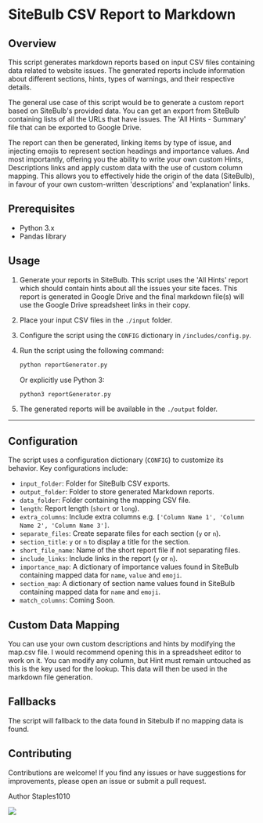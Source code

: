 # SiteBulb CSV Report to Markdown

## Overview
This script generates markdown reports based on input CSV files containing data related to website issues. The generated reports include information about different sections, hints, types of warnings, and their respective details.

The general use case of this script would be to generate a custom report based on SiteBulb's provided data. You can get an export from SiteBulb containing lists of all the URLs that have issues. The 'All Hints - Summary' file that can be exported to Google Drive.

The report can then be generated, linking items by type of issue, and injecting emojis to represent section headings and importance values. And most importantly, offering you the ability to write your own custom Hints, Descriptions links and apply custom data with the use of custom column mapping. This allows you to effectively hide the origin of the data (SiteBulb), in favour of your own custom-written 'descriptions' and 'explanation' links.

## Prerequisites
- Python 3.x
- Pandas library

## Usage
1. Generate your reports in SiteBulb. This script uses the 'All Hints' report which should contain hints about all the issues your site faces. This report is generated in Google Drive and the final markdown file(s) will use the Google Drive spreadsheet links in their copy.
2. Place your input CSV files in the `./input` folder.
3. Configure the script using the `CONFIG` dictionary in `/includes/config.py`.
4. Run the script using the following command:
    ```bash
    python reportGenerator.py
    ```
    
    Or explicitly use Python 3:

    ```bash
    python3 reportGenerator.py
    ```
5. The generated reports will be available in the `./output` folder.

---

## Configuration
The script uses a configuration dictionary (`CONFIG`) to customize its behavior. Key configurations include:

- `input_folder`: Folder for SiteBulb CSV exports.
- `output_folder`: Folder to store generated Markdown reports.
- `data_folder`: Folder containing the mapping CSV file.
- `length`: Report length (`short` or `long`).
- `extra_columns`: Include extra columns e.g. `['Column Name 1', 'Column Name 2', 'Column Name 3']`.
- `separate_files`: Create separate files for each section (`y` or `n`).
- `section_title`: `y` or `n` to display a title for the section.
- `short_file_name`: Name of the short report file if not separating files.
- `include_links`: Include links in the report (`y` or `n`).
- `importance_map`: A dictionary of importance values found in SiteBulb containing mapped data for `name`, `value` and `emoji`.
- `section_map`: A dictionary of section name values found in SiteBulb containing mapped data for `name` and `emoji`.
- `match_columns`: Coming Soon.

## Custom Data Mapping
You can use your own custom descriptions and hints by modifying the map.csv file. I would recommend opening this in a spreadsheet editor to work on it.
You can modify any column, but Hint must remain untouched as this is the key used for the lookup. This data will then be used in the markdown file generation.

## Fallbacks
The script will fallback to the data found in Sitebulb if no mapping data is found.

## Contributing
Contributions are welcome! If you find any issues or have suggestions for improvements, please open an issue or submit a pull request.

Author Staples1010

<a href="https://www.buymeacoffee.com/Invulnerable.Orc"><img src="https://img.buymeacoffee.com/button-api/?text=Buy me a coffee&emoji=&slug=Invulnerable.Orc&button_colour=FFDD00&font_colour=000000&font_family=Cookie&outline_colour=000000&coffee_colour=ffffff" /></a>

